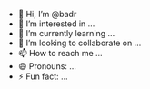 - 👋 Hi, I’m @badr
- 👀 I’m interested in ...
- 🌱 I’m currently learning ...
- 💞️ I’m looking to collaborate on ...
- 📫 How to reach me ...
- 😄 Pronouns: ...
- ⚡ Fun fact: ...

<!---
AICEbadr/AICEbadr is a ✨ special ✨ repository because its `README.md` (this file) appears on your GitHub profile.
You can click the Preview link to take a look at your changes.
--->
